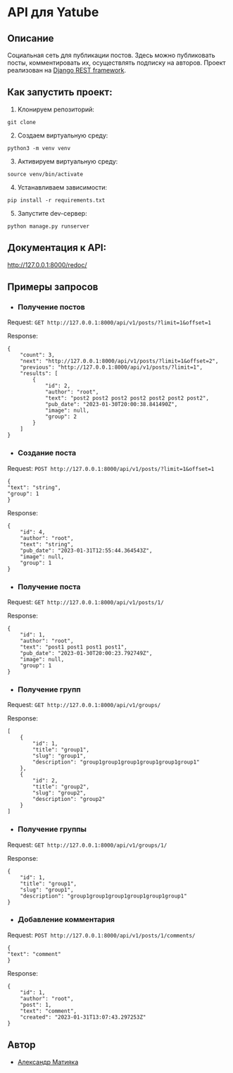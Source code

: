 # API для Yatube


## Описание
Социальная сеть для публикации постов. Здесь можно публиковать посты, комментировать их, осуществлять подписку на авторов.
Проект реализован на [Django REST framework](https://www.django-rest-framework.org/).


## Как запустить проект:

1. Kлонируем репозиторий:
```
git clone 
```
2. Cоздаем виртуальную среду:
```
python3 -m venv venv
```
3. Активируем виртуальную среду:
```
source venv/bin/activate
```
4. Устанавливаем зависимости:
```
pip install -r requirements.txt
```
5. Запустите dev-сервер:

```
python manage.py runserver
```

## Документация к API:

http://127.0.0.1:8000/redoc/

## Примеры запросов

- ### Получение постов

Request: ```GET http://127.0.0.1:8000/api/v1/posts/?limit=1&offset=1```

Response:
```
{
    "count": 3,
    "next": "http://127.0.0.1:8000/api/v1/posts/?limit=1&offset=2",
    "previous": "http://127.0.0.1:8000/api/v1/posts/?limit=1",
    "results": [
        {
            "id": 2,
            "author": "root",
            "text": "post2 post2 post2 post2 post2 post2 post2",
            "pub_date": "2023-01-30T20:00:38.841490Z",
            "image": null,
            "group": 2
        }
    ]
}
```
- ### Создание поста

Request: ```POST http://127.0.0.1:8000/api/v1/posts/?limit=1&offset=1```
```
{
"text": "string",
"group": 1
}
```

Response:
```
{
    "id": 4,
    "author": "root",
    "text": "string",
    "pub_date": "2023-01-31T12:55:44.364543Z",
    "image": null,
    "group": 1
}
```
- ### Получение поста
Request: ```GET http://127.0.0.1:8000/api/v1/posts/1/```

Response:
```
{
    "id": 1,
    "author": "root",
    "text": "post1 post1 post1 post1",
    "pub_date": "2023-01-30T20:00:23.792749Z",
    "image": null,
    "group": 1
}
```
- ### Получение групп
Request: ```GET http://127.0.0.1:8000/api/v1/groups/```

Response:
```
[
    {
        "id": 1,
        "title": "group1",
        "slug": "group1",
        "description": "group1group1group1group1group1group1"
    },
    {
        "id": 2,
        "title": "group2",
        "slug": "group2",
        "description": "group2"
    }
]
```
- ### Получение группы
Request: ```GET http://127.0.0.1:8000/api/v1/groups/1/```

Response:
```
{
    "id": 1,
    "title": "group1",
    "slug": "group1",
    "description": "group1group1group1group1group1group1"
}
```



- ### Добавление комментария
Request: ```POST http://127.0.0.1:8000/api/v1/posts/1/comments/```
```
{
"text": "comment"
}
```
Response:
```
{
    "id": 1,
    "author": "root",
    "post": 1,
    "text": "comment",
    "created": "2023-01-31T13:07:43.297253Z"
}
```

## Автор
- [Александр Матияка](https://github.com/alexsevv)